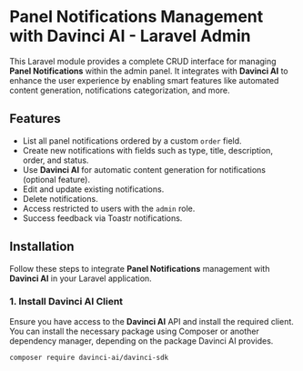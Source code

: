 # Panel Notifications Management with Davinci AI - Laravel Admin

This Laravel module provides a complete CRUD interface for managing **Panel Notifications** within the admin panel. It integrates with **Davinci AI** to enhance the user experience by enabling smart features like automated content generation, notifications categorization, and more.

## Features

- List all panel notifications ordered by a custom `order` field.
- Create new notifications with fields such as type, title, description, order, and status.
- Use **Davinci AI** for automatic content generation for notifications (optional feature).
- Edit and update existing notifications.
- Delete notifications.
- Access restricted to users with the `admin` role.
- Success feedback via Toastr notifications.

## Installation

Follow these steps to integrate **Panel Notifications** management with **Davinci AI** in your Laravel application.

### 1. Install Davinci AI Client

Ensure you have access to the **Davinci AI** API and install the required client. You can install the necessary package using Composer or another dependency manager, depending on the package Davinci AI provides.

```bash
composer require davinci-ai/davinci-sdk
